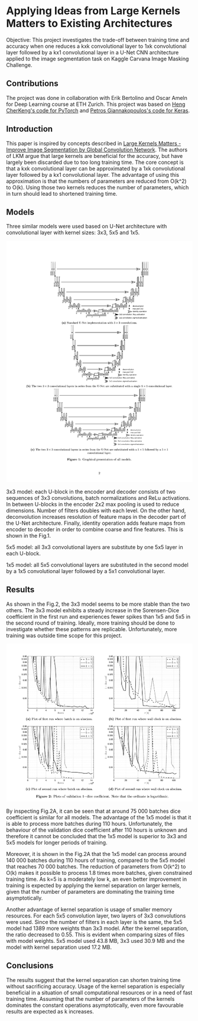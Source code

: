 # Applying Ideas from Large Kernels Matters to Existing Architectures

Objective: This project investigates the trade-off between training time and accuracy when one reduces a kxk convolutional layer to 1xk convolutional layer followed by a kx1 convolutional layer in a U-Net CNN architecture applied to the image segmentation task on Kaggle Carvana Image Masking Challenge.

## Contributions

The project was done in collaboration with Erik Bertolino and Oscar Ameln for Deep Learning course at ETH Zurich. This project was based on [Heng CherKeng's code for PyTorch](https://www.kaggle.com/c/carvana-image-masking-challenge/discussion/37208) and [Petros Giannakopoulos's code for Keras](https://github.com/petrosgk/Kaggle-Carvana-Image-Masking-Challenge). 


## Introduction

This paper is inspired by concepts described in [Large Kernels Matters - Improve Image Segmentation by Global Convolution Network](https://arxiv.org/pdf/1703.02719.pdf). The authors of LKM argue that large kernels are beneficial for the accuracy, but have largely been discarded due to too long training time. The core concept is that a kxk convolutional layer can be approximated by a 1xk convolutional layer followed by a kx1 convolutional layer. The advantage of using this approximation is that the numbers of parameters are reduced from O(k^2) to O(k). Using those two kernels reduces the number of parameters, which in turn should lead to shortened training time.

## Models


Three similar models were used based on U-Net architecture with convolutional layer with kernel sizes: 3x3, 5x5 and 1x5. 

![](https://raw.githubusercontent.com/mikpat/DL-Project/master/figures/DL.png)

3x3 model: each U-block in the encoder and decoder consists of two sequences of 3x3 convolutions, batch normalizations and ReLu activations. In between U-blocks in the encoder 2x2 max pooling is used to reduce dimensions. Number of filters doubles with each level. On the other hand, deconvolution increases resolution of feature maps in the decoder part of the U-Net architecture. Finally, identity operation adds feature maps from encoder to decoder in order to combine coarse and fine features. This is shown in the Fig.1.

5x5 model:  all 3x3 convolutional layers are substitute by one 5x5 layer in each U-block.  

1x5 model: all 5x5 convolutional layers are substituted in the second model by a 1x5 convolutional layer followed by a 5x1 convolutional layer.

## Results

As shown in the Fig.2, the 3x3 model seems to be more stable than the two others. The 3x3 model exhibits a steady increase in the Sorensen-Dice coefficient in the first run and experiences fewer spikes than 1x5 and 5x5 in the second round of training. Ideally, more training should be done to investigate whether these patterns are replicable. Unfortunately, more training was outside time scope for this project.

![](https://raw.githubusercontent.com/mikpat/DL-Project/master/figures/DL_results.png)

By inspecting Fig.2A, it can be seen that at around 75 000 batches dice coefficient is similar for all models. The advantage of the 1x5 model is that it is able to process more batches during 110 hours. Unfortunately, the behaviour of the validation dice coefficient after 110 hours is unknown and therefore it cannot be concluded that the 1x5 model is superior to 3x3 and 5x5 models for longer periods of training.

Moreover, it is shown in the Fig.2A that the 1x5 model can process around 140 000 batches during 110 hours of training, compared to the 5x5 model that reaches 70 000 batches. The reduction of parameters from O(k^2) to O(k) makes it possible to process 1.8 times more batches, given constrained training time. As k=5 is a moderately low k, an even better improvement in training is expected by applying the kernel separation on larger kernels, given that the number of parameters are dominating the training time asymptotically.

Another advantage of kernel separation is usage of smaller memory resources. For each 5x5 convolution layer, two layers of 3x3 convolutions were used. Since the number of filters in each layer is the same, the 5x5 model had 1389 more weights than 3x3 model. After the kernel separation, the ratio decreased to 0.55. This is evident when comparing sizes of files with model weights. 5x5 model used 43.8 MB, 3x3 used 30.9 MB and the model with kernel separation used 17.2 MB.

## Conclusions

The results suggest that the kernel separation can shorten training time without sacrificing accuracy. Usage of the kernel separation is especially beneficial in a situation of small computational resources or in a need of fast training time. Assuming that the number of parameters of the kernels dominates the constant operations asymptotically, even more favourable results are expected as k increases.
